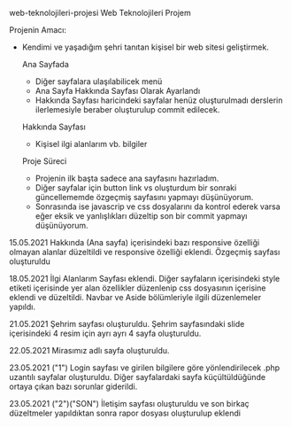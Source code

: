 web-teknolojileri-projesi
Web Teknolojileri Projem

  Projenin Amacı:
- Kendimi ve yaşadığım şehri tanıtan kişisel bir web sitesi geliştirmek.

  Ana Sayfada
  - Diğer sayfalara ulaşılabilicek menü
  - Ana Sayfa Hakkında Sayfası Olarak Ayarlandı
  - Hakkında Sayfası haricindeki sayfalar henüz oluşturulmadı derslerin ilerlemesiyle beraber oluşturulup commit edilecek.

  Hakkında Sayfası
  - Kişisel ilgi alanlarım vb. bilgiler

  Proje Süreci
  - Projenin ilk başta sadece ana sayfasını hazırladım.
  - Diğer sayfalar için button link vs oluşturdum bir sonraki güncellememde özgeçmiş sayfasını yapmayı düşünüyorum.
  - Sonrasında ise javascrip ve css dosyalarını da kontrol ederek varsa eğer eksik ve yanlışlıkları düzeltip son bir commit yapmayı düşünüyorum.

15.05.2021
Hakkında (Ana sayfa) içerisindeki bazı responsive özelliği olmayan alanlar düzeltildi ve responsive özelliği eklendi.
Özgeçmiş sayfası oluşturuldu

18.05.2021
İlgi Alanlarım Sayfası eklendi.
Diğer sayfaların içerisindeki style etiketi içerisinde yer alan özellikler düzenlenip css dosyasının içerisine eklendi ve düzeltildi.
Navbar ve Aside bölümleriyle ilgili düzenlemeler yapıldı.

21.05.2021
Şehrim sayfası oluşturuldu. Şehrim sayfasındaki slide içerisindeki 4 resim için ayrı ayrı 4 sayfa oluşturuldu.

22.05.2021
Mirasımız adlı sayfa oluşturuldu.

23.05.2021 ("1")
Login sayfası ve girilen bilgilere göre yönlendirilecek .php uzantılı sayfalar oluşturuldu.
Diğer sayfalardaki sayfa küçültüldüğünde ortaya çıkan bazı sorunlar giderildi.

23.05.2021 ("2")("SON")
İletişim sayfası oluşturuldu ve son birkaç düzeltmeler yapıldıktan sonra rapor dosyası oluşturulup eklendi
